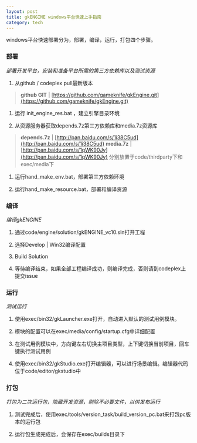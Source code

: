 ```yaml
---
layout: post
title: gkENGINE windows平台快速上手指南
category: tech
---
```


windows平台快速部署分为，部署，编译，运行，打包四个步骤。

### 部署

*部署开发平台，安装和准备平台所需的第三方依赖库以及测试资源*

1. 从github / codeplex pull最新版本
> **github GIT** | [https://github.com/gameknife/gkEngine.git](https://github.com/gameknife/gkEngine.git)

1. 运行 init_engine_res.bat ，建立引擎目录环境

1. 从资源服务器获取depends.7z第三方依赖库和media.7z资源库
> **depends.7z** | [http://pan.baidu.com/s/1i38C5ud](http://pan.baidu.com/s/1i38C5ud)
> **media.7z** | [http://pan.baidu.com/s/1qWK90Jy](http://pan.baidu.com/s/1qWK90Jy)
分别放置于code/thirdparty下和exec/media下

1. 运行hand_make_env.bat，部署第三方依赖环境

1. 运行hand_make_resource.bat，部署和编译资源

### 编译

*编译gkENGINE*

1. 通过code/engine/solution/gkENGINE_vc10.sln打开工程

1. 选择Develop | Win32编译配置

1. Build Solution

1. 等待编译结束，如果全部工程编译成功，则编译完成，否则请到codeplex上提交issue

### 运行

*测试运行*

1. 使用exec/bin32/gkLauncher.exe打开，自动进入默认的测试用例模块。

2. 模块的配置可以在exec/media/config/startup.cfg中详细配置

3. 在测试用例模块中，方向键左右切换主项目类型，上下键切换当前项目，回车键执行测试用例

4. 使用exec/bin32/gkStudio.exe打开编辑器，可以进行场景编辑。编辑器代码位于code/editor/gkstudio中

### 打包

*打包为二次运行包，隐藏开发资源，剔除不必要文件，以供发布运行*

1. 测试完成后，使用exec/tools/version_task/build_version_pc.bat来打包pc版本的运行包

2. 运行包生成完成后，会保存在exec/builds目录下
